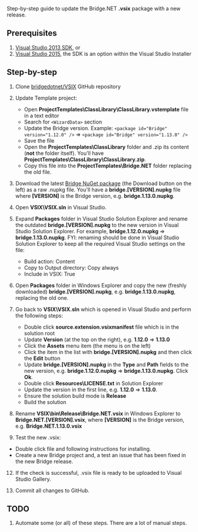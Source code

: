 Step-by-step guide to update the Bridge.NET **.vsix** package with a new release.

## Prerequisites

1. [Visual Studio 2013 SDK](http://go.microsoft.com/?linkid=9832352), or 
2. [Visual Studio 2015](https://msdn.microsoft.com/en-ca/library/mt683786.aspx), the SDK is an option within the Visual Studio Installer

## Step-by-step

1. Clone [bridgedotnet/VSIX](https://github.com/bridgedotnet/VSIX) GitHub repository

2. Update Template project:
   * Open **ProjectTemplates\ClassLibrary\ClassLibrary.vstemplate** file in a text editor
   * Search for `<WizardData>` section
   * Update the Bridge version. Example: `<package id="Bridge" version="1.12.0" />` => `<package id="Bridge" version="1.13.0" />`
   * Save the file
   * Open the **ProjectTemplates\ClassLibrary** folder and .zip its content (**not** the folder itself). You'll have **ProjectTemplates\ClassLibrary\ClassLibrary.zip**.
   * Copy this file into the **ProjectTemplates\Bridge.NET** folder replacing the old file.

3. Download the latest [Bridge NuGet package](https://www.nuget.org/packages/Bridge) (the Download button on the left) as a raw .nupkg file. You'll have a **bridge.[VERSION].nupkg** file where **[VERSION]** is the Bridge version, e.g. **bridge.1.13.0.nupkg**.

4. Open **VSIX\VSIX.sln** in Visual Studio.

5. Expand **Packages** folder in Visual Studio Solution Explorer and rename the outdated **bridge.[VERSION].nupkg** to the new version in Visual Studio Solution Explorer. For example, **bridge.1.12.0.nupkg** => **bridge.1.13.0.nupkg**. FYI: renaming should be done in Visual Studio Solution Explorer to keep all the required Visual Studio settings on the file:
   * Build action: Content
   * Copy to Output directory: Copy always
   * Include in VSIX: True

6. Open **Packages** folder in Windows Explorer and copy the new (freshly downloaded) **bridge.[VERSION].nupkg**, e.g. **bridge.1.13.0.nupkg**, replacing the old one.

8. Go back to **VSIX\VSIX.sln** which is opened in Visual Studio and perform the following steps:
   * Double click **source.extension.vsixmanifest** file which is in the solution root
   * Update **Version** (at the top on the right), e.g. **1.12.0** => **1.13.0**
   * Click the **Assets** menu item (the menu is on the left)
   * Click the item in the list with **bridge.[VERSION].nupkg** and then click the **Edit** button
   * Update **bridge.[VERSION].nupkg** in the **Type** and **Path** fields to the new version, e.g. **bridge.1.12.0.nupkg** => **bridge.1.13.0.nupkg**. Click **Ok**.
   * Double click **Resources\LICENSE.txt** in Solution Explorer
   * Update the version in the first line, e.g. **1.12.0** => **1.13.0**.
   * Ensure the solution build mode is **Release**
   * Build the solution
  
9. Rename **VSIX\bin\Release\Bridge.NET.vsix** in Windows Explorer to **Bridge.NET.[VERSION].vsix**, where **[VERSION]** is the Bridge version, e.g. **Bridge.NET.1.13.0.vsix**

11. Test the new .vsix:
  * Double click file and following instructions for installing.
  * Create a new Bridge project and, a test an issue that has been fixed in the new Bridge release.

12. If the check is successful, .vsix file is ready to be uploaded to Visual Studio Gallery.

13. Commit all changes to GitHub.

## TODO

1. Automate some (or all) of these steps. There are a lot of manual steps. 